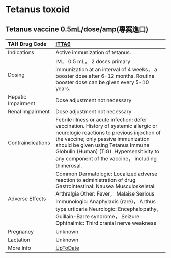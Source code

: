 # Tetanus toxoid

## Tetanus vaccine 0.5mL/dose/amp(專案進口)

| TAH Drug Code      | [ITTA6](https://www.tahsda.org.tw/drugs/hissearch.php?drug_code=ITTA6)                                                                                                                                                                                                                                                        |
|:-------------------|:------------------------------------------------------------------------------------------------------------------------------------------------------------------------------------------------------------------------------------------------------------------------------------------------------------------------------|
| Indications        | Active immunization of tetanus.                                                                                                                                                                                                                                                                                               |
| Dosing             | IM， 0.5 mL， 2 doses primary immunization at an interval of 4 weeks， a booster dose after 6-12 months. Routine booster dose can be given every 5-10 years.                                                                                                                                                                  |
| Hepatic Impairment | Dose adjustment not necessary                                                                                                                                                                                                                                                                                                 |
| Renal Impairment   | Dose adjustment not necessary                                                                                                                                                                                                                                                                                                 |
| Contraindications  | Febrile illness or acute infection; defer vaccination. History of systemic allergic or neurologic reactions to previous injection of the vaccine; only passive immunization should be given using Tetanus Immune Globulin (Human) (TIG). Hypersensitivity to any component of the vaccine， including thimerosal.             |
| Adverse Effects    | Common Dermatologic: Localized adverse reaction to administration of drug Gastrointestinal: Nausea Musculoskeletal: Arthralgia Other: Fever， Malaise Serious Immunologic: Anaphylaxis (rare)， Arthus type urticaria Neurologic: Encephalopathy， Guillain-Barre syndrome， Seizure Ophthalmic: Third cranial nerve weakness |
| Pregnancy          | Unknown                                                                                                                                                                                                                                                                                                                       |
| Lactation          | Unknown                                                                                                                                                                                                                                                                                                                       |
| More Info          | [UpToDate](https://www.uptodate.com/contents/tetanus-toxoid-drug-information)                                                                                                                                                                                                                                                 |

